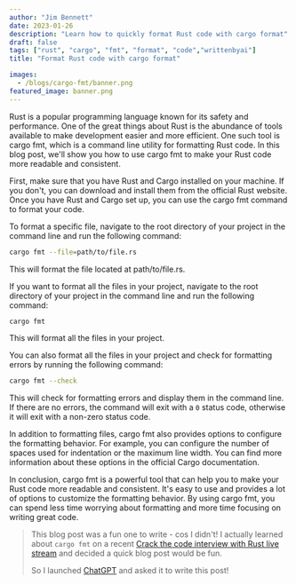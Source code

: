 ```yaml
---
author: "Jim Bennett"
date: 2023-01-26
description: "Learn how to quickly format Rust code with cargo format"
draft: false
tags: ["rust", "cargo", "fmt", "format", "code","writtenbyai"]
title: "Format Rust code with cargo format"

images:
  - /blogs/cargo-fmt/banner.png
featured_image: banner.png
---
```


Rust is a popular programming language known for its safety and performance. One of the great things about Rust is the abundance of tools available to make development easier and more efficient. One such tool is cargo fmt, which is a command line utility for formatting Rust code. In this blog post, we'll show you how to use cargo fmt to make your Rust code more readable and consistent.

First, make sure that you have Rust and Cargo installed on your machine. If you don't, you can download and install them from the official Rust website. Once you have Rust and Cargo set up, you can use the cargo fmt command to format your code.

To format a specific file, navigate to the root directory of your project in the command line and run the following command:

```bash
cargo fmt --file=path/to/file.rs
```

This will format the file located at path/to/file.rs.

If you want to format all the files in your project, navigate to the root directory of your project in the command line and run the following command:

```bash
cargo fmt
```

This will format all the files in your project.

You can also format all the files in your project and check for formatting errors by running the following command:

```bash
cargo fmt --check
```

This will check for formatting errors and display them in the command line. If there are no errors, the command will exit with a `0` status code, otherwise it will exit with a non-zero status code.

In addition to formatting files, cargo fmt also provides options to configure the formatting behavior. For example, you can configure the number of spaces used for indentation or the maximum line width. You can find more information about these options in the official Cargo documentation.

In conclusion, cargo fmt is a powerful tool that can help you to make your Rust code more readable and consistent. It's easy to use and provides a lot of options to customize the formatting behavior. By using cargo fmt, you can spend less time worrying about formatting and more time focusing on writing great code.


> This blog post was a fun one to write - cos I didn't! I actually learned about `cargo fmt` on a recent [Crack the code interview with Rust live stream](https://www.youtube.com/watch?v=2Dd6wACDna8) and decided a quick blog post would be fun.
>
> So I launched [ChatGPT](https://chat.openai.com/chat) and asked it to write this post!